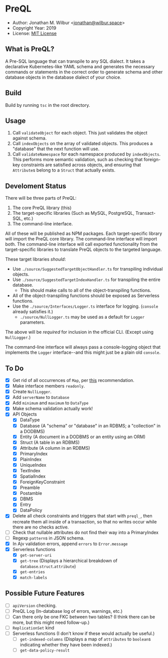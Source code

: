 # PreQL

* Author: Jonathan M. Wilbur <[jonathan@wilbur.space](mailto:jonathan@wilbur.space)>
* Copyright Year: 2019
* License: [MIT License](https://mit-license.org/)

## What is PreQL?

A Pre-SQL language that can transpile to any SQL dialect. It takes a declarative
Kubernetes-like YAML schema and generates the necessary commands or statements
in the correct order to generate schema and other database objects in the
database dialect of your choice.

## Build

Build by running `tsc` in the root directory.

## Usage

1.  Call `validateObject` for each object. This just validates the object against schema.
2.  Call `indexObjects` on the array of validated objects. This produces a
    "database" that the next function will use.
3.  Call `validateNamespace` for each namespace produced by `indexObjects`.
    This performs more semantic validation, such as checking that foreign-key
    constraints are satisfied across objects, and ensuring that `Attribute`s
    belong to a `Struct` that actually exists.

## Develoment Status

There will be three parts of PreQL:

1. The core PreQL library (this)
2. The target-specific libraries (Such as MySQL, PostgreSQL, Transact-SQL, etc.)
3. The command-line interface.

All of these will be published as NPM packages. Each target-specific library will
import the PreQL core library. The command-line interface will import both. The
command-line interface will call exported functionality from the target-specific
libraries to translate PreQL objects to the targeted language.

These target libraries _should_:

- Use `./source/SuggestedTargetObjectHandler.ts` for transpiling individual objects.
- Use `./source/SuggestedTargetIndexHandler.ts` for transpiling the entire database.
  - This should make calls to all of the object-transpiling functions.
- All of the object-transpiling functions should be exposed as Serverless functions.
- Use the `./source/Interfaces/Logger.ts` interface for logging. (`console` already satisfies it.)
  - `./source/NullLogger.ts` may be used as a default for `Logger` parameters.

The above will be _required_ for inclusion in the official CLI. (Except using `NullLogger`.)

The command-line interface will always pass a console-logging object that
implements the `Logger` interface--and this might just be a plain old `console`.

## To Do

- [x] Get rid of all occurrences of `Map`, per [this](https://stackoverflow.com/questions/46066343/convert-typescript-mapstring-string-to-json-string-representation) recommendation.
- [x] Make interface members `readonly`.
- [x] Create `NullLogger`.
- [x] Add `serverName` to `Database`
- [x] Add `minimum` and `maximum` to `DataType`
- [x] Make schema validation actually work!
- [x] API Objects
  - [x] DataType
  - [x] Database (A "schema" or "database" in an RDBMS; a "collection" in a DODBMS)
  - [x] Entity (A document in a DODBMS or an entity using an ORM)
  - [x] Struct (A table in an RDBMS)
  - [x] Attribute (A column in an RDBMS)
  - [x] PrimaryIndex
  - [x] PlainIndex
  - [x] UniqueIndex
  - [x] TextIndex
  - [x] SpatialIndex
  - [x] ForeignKeyConstraint
  - [x] Preamble
  - [x] Postamble
  - [x] DBMS
  - [x] Entry
  - [x] DataPolicy
- [x] Delete all check constraints and triggers that start with `preql_`, then recreate them all inside of a transaction, so that no writes occur while there are no checks active.
- [ ] Check that nullable attributes do not find their way into a PrimaryIndex
- [ ] Regexp `pattern`s in JSON schema.
- [x] In Ajv validation errors, append `errors` to `Error.message`
- [x] Serverless functions
  - [x] `get-server-uri`
  - [x] `get-tree` (Displays a hierarchical breakdown of `database`.`struct`.`attribute`)
  - [x] `get-entries`
  - [x] `match-labels`

## Possible Future Features

- [ ] `apiVersion` checking.
- [ ] PreQL Log (In-database log of errors, warnings, etc.)
- [ ] Can there only be one FKC between two tables? (I think there can be more, but this might need follow-up.)
- [ ] `ReplicationSet` kind
- [ ] Serverless functions (I don't know if these would actually be useful.)
  - [ ] `get-indexed-columns` (Displays a map of `attributes` to `boolean`s indicating whether they have been indexed.)
  - [ ] `get-data-policy-result`